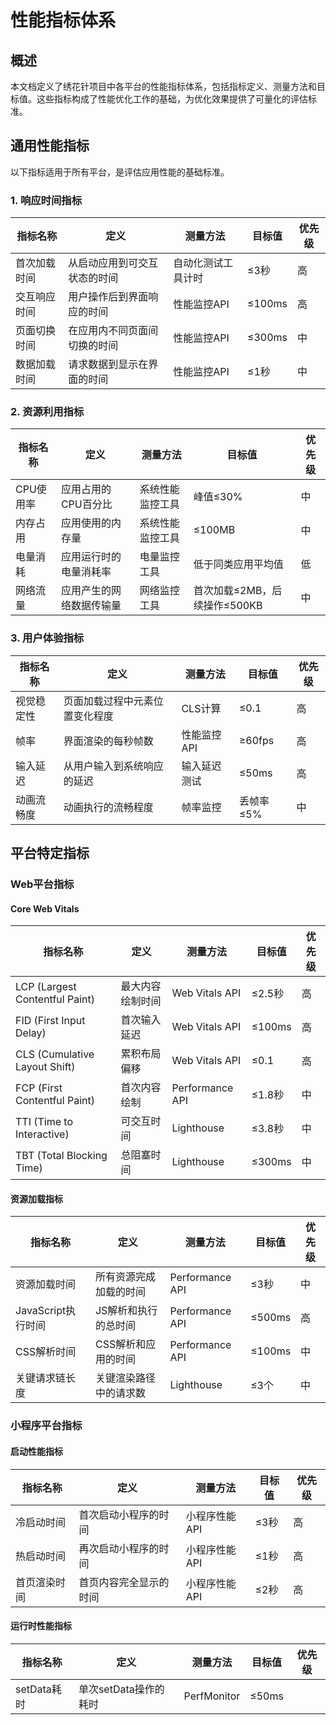 # 性能指标体系

## 概述

本文档定义了绣花针项目中各平台的性能指标体系，包括指标定义、测量方法和目标值。这些指标构成了性能优化工作的基础，为优化效果提供了可量化的评估标准。

## 通用性能指标

以下指标适用于所有平台，是评估应用性能的基础标准。

### 1. 响应时间指标

| 指标名称 | 定义 | 测量方法 | 目标值 | 优先级 |
|---------|------|---------|-------|-------|
| 首次加载时间 | 从启动应用到可交互状态的时间 | 自动化测试工具计时 | ≤3秒 | 高 |
| 交互响应时间 | 用户操作后到界面响应的时间 | 性能监控API | ≤100ms | 高 |
| 页面切换时间 | 在应用内不同页面间切换的时间 | 性能监控API | ≤300ms | 中 |
| 数据加载时间 | 请求数据到显示在界面的时间 | 性能监控API | ≤1秒 | 中 |

### 2. 资源利用指标

| 指标名称 | 定义 | 测量方法 | 目标值 | 优先级 |
|---------|------|---------|-------|-------|
| CPU使用率 | 应用占用的CPU百分比 | 系统性能监控工具 | 峰值≤30% | 中 |
| 内存占用 | 应用使用的内存量 | 系统性能监控工具 | ≤100MB | 中 |
| 电量消耗 | 应用运行时的电量消耗率 | 电量监控工具 | 低于同类应用平均值 | 低 |
| 网络流量 | 应用产生的网络数据传输量 | 网络监控工具 | 首次加载≤2MB，后续操作≤500KB | 中 |

### 3. 用户体验指标

| 指标名称 | 定义 | 测量方法 | 目标值 | 优先级 |
|---------|------|---------|-------|-------|
| 视觉稳定性 | 页面加载过程中元素位置变化程度 | CLS计算 | ≤0.1 | 高 |
| 帧率 | 界面渲染的每秒帧数 | 性能监控API | ≥60fps | 高 |
| 输入延迟 | 从用户输入到系统响应的延迟 | 输入延迟测试 | ≤50ms | 高 |
| 动画流畅度 | 动画执行的流畅程度 | 帧率监控 | 丢帧率≤5% | 中 |

## 平台特定指标

### Web平台指标

#### Core Web Vitals

| 指标名称 | 定义 | 测量方法 | 目标值 | 优先级 |
|---------|------|---------|-------|-------|
| LCP (Largest Contentful Paint) | 最大内容绘制时间 | Web Vitals API | ≤2.5秒 | 高 |
| FID (First Input Delay) | 首次输入延迟 | Web Vitals API | ≤100ms | 高 |
| CLS (Cumulative Layout Shift) | 累积布局偏移 | Web Vitals API | ≤0.1 | 高 |
| FCP (First Contentful Paint) | 首次内容绘制 | Performance API | ≤1.8秒 | 中 |
| TTI (Time to Interactive) | 可交互时间 | Lighthouse | ≤3.8秒 | 中 |
| TBT (Total Blocking Time) | 总阻塞时间 | Lighthouse | ≤300ms | 中 |

#### 资源加载指标

| 指标名称 | 定义 | 测量方法 | 目标值 | 优先级 |
|---------|------|---------|-------|-------|
| 资源加载时间 | 所有资源完成加载的时间 | Performance API | ≤3秒 | 中 |
| JavaScript执行时间 | JS解析和执行的总时间 | Performance API | ≤500ms | 高 |
| CSS解析时间 | CSS解析和应用的时间 | Performance API | ≤100ms | 中 |
| 关键请求链长度 | 关键渲染路径中的请求数 | Lighthouse | ≤3个 | 中 |

### 小程序平台指标

#### 启动性能指标

| 指标名称 | 定义 | 测量方法 | 目标值 | 优先级 |
|---------|------|---------|-------|-------|
| 冷启动时间 | 首次启动小程序的时间 | 小程序性能API | ≤3秒 | 高 |
| 热启动时间 | 再次启动小程序的时间 | 小程序性能API | ≤1秒 | 高 |
| 首页渲染时间 | 首页内容完全显示的时间 | 小程序性能API | ≤2秒 | 高 |

#### 运行时性能指标

| 指标名称 | 定义 | 测量方法 | 目标值 | 优先级 |
|---------|------|---------|-------|-------|
| setData耗时 | 单次setData操作的耗时 | PerfMonitor | ≤50ms |